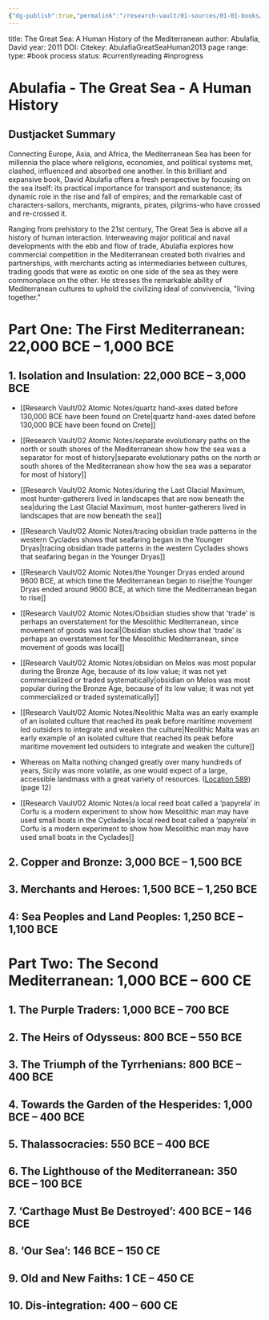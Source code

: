 ```yaml
---
{"dg-publish":true,"permalink":"/research-vault/01-sources/01-01-books/abulafia-great-sea-human2013/"}
---
```


title: The Great Sea: A Human History of the Mediterranean
author: Abulafia, David
year: 2011
DOI: 
Citekey: AbulafiaGreatSeaHuman2013
page range: 
type: #book
process status: #currentlyreading #inprogress 

# Abulafia - The Great Sea - A Human History
## Dustjacket Summary

Connecting Europe, Asia, and Africa, the Mediterranean Sea has been for millennia the place where religions, economies, and political systems met, clashed, influenced and absorbed one another. In this brilliant and expansive book, David Abulafia offers a fresh perspective by focusing on the sea itself: its practical importance for transport and sustenance; its dynamic role in the rise and fall of empires; and the remarkable cast of characters-sailors, merchants, migrants, pirates, pilgrims-who have crossed and re-crossed it.  
  
Ranging from prehistory to the 21st century, The Great Sea is above all a history of human interaction. Interweaving major political and naval developments with the ebb and flow of trade, Abulafia explores how commercial competition in the Mediterranean created both rivalries and partnerships, with merchants acting as intermediaries between cultures, trading goods that were as exotic on one side of the sea as they were commonplace on the other. He stresses the remarkable ability of Mediterranean cultures to uphold the civilizing ideal of convivencia, "living together."

# Part One: The First Mediterranean: 22,000 BCE – 1,000 BCE

## 1. Isolation and Insulation: 22,000 BCE – 3,000 BCE

- [[Research Vault/02 Atomic Notes/quartz hand-axes dated before 130,000 BCE have been found on Crete\|quartz hand-axes dated before 130,000 BCE have been found on Crete]]

- [[Research Vault/02 Atomic Notes/separate evolutionary paths on the north or south shores of the Mediterranean show how the sea was a separator for most of history\|separate evolutionary paths on the north or south shores of the Mediterranean show how the sea was a separator for most of history]]

- [[Research Vault/02 Atomic Notes/during the Last Glacial Maximum, most hunter-gatherers lived in landscapes that are now beneath the sea\|during the Last Glacial Maximum, most hunter-gatherers lived in landscapes that are now beneath the sea]]

- [[Research Vault/02 Atomic Notes/tracing obsidian trade patterns in the western Cyclades shows that seafaring began in the Younger Dryas\|tracing obsidian trade patterns in the western Cyclades shows that seafaring began in the Younger Dryas]]

- [[Research Vault/02 Atomic Notes/the Younger Dryas ended around 9600 BCE, at which time the Mediterranean began to rise\|the Younger Dryas ended around 9600 BCE, at which time the Mediterranean began to rise]]

- [[Research Vault/02 Atomic Notes/Obsidian studies show that 'trade' is perhaps an overstatement for the Mesolithic Mediterranean, since movement of goods was local\|Obsidian studies show that 'trade' is perhaps an overstatement for the Mesolithic Mediterranean, since movement of goods was local]]

- [[Research Vault/02 Atomic Notes/obsidian on Melos was most popular during the Bronze Age, because of its low value; it was not yet commercialized or traded systematically\|obsidian on Melos was most popular during the Bronze Age, because of its low value; it was not yet commercialized or traded systematically]]

- [[Research Vault/02 Atomic Notes/Neolithic Malta was an early example of an isolated culture that reached its peak before maritime movement led outsiders to integrate and weaken the culture\|Neolithic Malta was an early example of an isolated culture that reached its peak before maritime movement led outsiders to integrate and weaken the culture]]

- Whereas on Malta nothing changed greatly over many hundreds of years, Sicily was more volatile, as one would expect of a large, accessible landmass with a great variety of resources. ([Location 589](https://readwise.io/to_kindle?action=open&asin=B00551S1HI&location=589))(page 12)

- [[Research Vault/02 Atomic Notes/a local reed boat called a ‘papyrela’ in Corfu is a modern experiment to show how Mesolithic man may have used small boats in the Cyclades\|a local reed boat called a ‘papyrela’ in Corfu is a modern experiment to show how Mesolithic man may have used small boats in the Cyclades]]

## 2. Copper and Bronze: 3,000 BCE – 1,500 BCE




## 3. Merchants and Heroes: 1,500 BCE – 1,250 BCE

## 4: Sea Peoples and Land Peoples: 1,250 BCE – 1,100 BCE

# Part Two: The Second Mediterranean: 1,000 BCE – 600 CE

## 1. The Purple Traders: 1,000 BCE – 700 BCE

## 2. The Heirs of Odysseus: 800 BCE – 550 BCE

## 3. The Triumph of the Tyrrhenians: 800 BCE – 400 BCE

## 4. Towards the Garden of the Hesperides: 1,000 BCE – 400 BCE

## 5. Thalassocracies: 550 BCE – 400 BCE

##  6. The Lighthouse of the Mediterranean: 350 BCE – 100 BCE

## 7. ‘Carthage Must Be Destroyed’: 400 BCE – 146 BCE

## 8. ‘Our Sea’: 146 BCE – 150 CE

## 9. Old and New Faiths: 1 CE – 450 CE

## 10. Dis-integration: 400 – 600 CE
